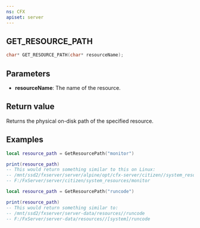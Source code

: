 ```yaml
---
ns: CFX
apiset: server
---
```

## GET_RESOURCE_PATH

```c
char* GET_RESOURCE_PATH(char* resourceName);
```

## Parameters
* **resourceName**: The name of the resource.

## Return value
Returns the physical on-disk path of the specified resource.

## Examples
```lua
local resource_path = GetResourcePath("monitor")

print(resource_path)
-- This would return something similar to this on Linux:
-- /mnt/ssd2/fxserver/server/alpine/opt/cfx-server/citizen//system_resources//monitor
-- F:/FxServer/server/citizen/system_resources/monitor

local resource_path = GetResourcePath("runcode")

print(resource_path)
-- This would return something similar to:
-- /mnt/ssd2/fxserver/server-data/resources//runcode
-- F:/FxServer/server-data/resources//[system]/runcode
```
